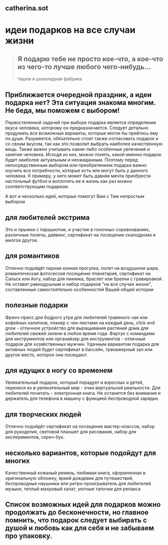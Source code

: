 ## catherina.sot

# идеи подарков на все случаи жизни


> ## Я подарю тебе не просто кое-что, а кое-что из чего-то лучше любого чего-нибудь...
> Чарли и шоколадная фабрика

## Приближается очередной праздник, а идеи подарка нет? Эта ситуация знакома многим. Не беда, мы поможем с выбором!


Первостепенной задачей при выборе подарка является определение вкуса человека, которому он предназначается. Следует детально продумать все возможные варианты, которые могли бы прийтись ему по душе. Разумеется, обязательно стоит также согласовать подарок и со своим вкусом, так как это позволит выбрать наиболее качественную вещь. Также важно учитывать какие-либо особенные увлечения и занятия человека. Исходя из них, можно понять, какой именно подарок будет наиболее актуальным и неожиданным. Поэтому перед непосредственным выбором или приобретением подарка важно изучить все потребности, которые есть или могут быть у данного человека. К примеру, у него может быть давняя мечта приобрести настольный футбол и воплотить ее в жизнь как раз можно соответствующим подарком.

А вот и несколько идей, которые помогут Вам с Тим непростым выбором

## для любителей экстрима
Это и прыжки с парашютом, и участие в гоночных соревнованиях, различные полеты, дайвинг, сертификат на посещение скалодрома и многое другое. 


## для романтиков
Отлично подойдёт парная конная прогулка, полет на воздушном шаре, романтическая фотосессия посещение планетария, сертификат на Сальск или йогу, набор для пикника, браслет или брелки с гравировкой. Не оставит равнодушным и набор подарков "на все случаи жизни", составленный самостоятельно особенностей Вашей общей истории

## полезные подарки
Френч-пресс для бодрого утра для любителей травяного чая или кофейных напитков,  планер с чек-листами на каждый день, click and grow  - отличное устройство для выращивания растений дома для любителей свежей зелени в любое время года. Фартук с командами для инструментов или органайзер для инструментов - отличный подарок для хозяйственных мужчин.
Удачным вариантом подарка для активных людей будет сертификат в бассейн, тренажерный зал или другое место, которое они посещают.

## для идущих в ногу со временем
Увлекательный подарок, который порадует и взрослых и детей, перенеся их в увлекательный мир - очки виртуальной реальности. 
Для любителей почитать - электронная книга. Не останется без внимания и держатель для телефона в машину с функцией беспроводной зарядки.

## для творческих людей
Отлично подойдёт сертификат на посещение мастер-классов, набор для рукоделия, световой планшет для рисования, набор для экспериментов, скреч-бук.

## несколько вариантов, которые подойдут для многих
Качественный кожаный ремень, любимая книга, оформленная в оригинальную обложку, яркий дождевик для путешествий, беспроводные наушники или ретро-проигрыватель для любителей музыки, теплый махровый халат, уютные тапочки для релакса


## Список возможных идей для подарков можно продолжать до бесконечности, но главное помнить, что подарок следует выбирать с душой и любовь как для себя и не забываем про упаковку. 



